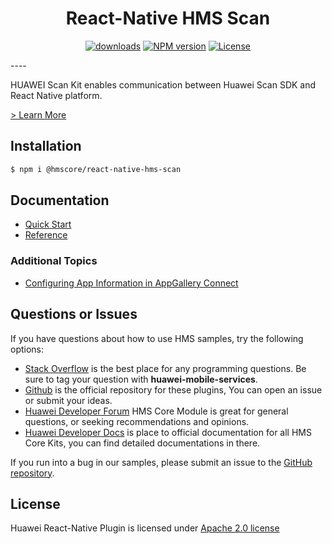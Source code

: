 <p align="center">
  <h1 align="center">React-Native HMS Scan</h1>
</p>

<p align="center">
  <a href="https://www.npmjs.com/package/@hmscore/react-native-hms-scan"><img src="https://img.shields.io/npm/dm/@hmscore/react-native-hms-scan?color=%23007EC6&style=for-the-badge" alt="downloads"></a>
  <a href="https://www.npmjs.com/package/@hmscore/react-native-hms-scan"><img src="https://img.shields.io/npm/v/@hmscore/react-native-hms-scan?color=%23ed2a1c&style=for-the-badge" alt="NPM version"></a>
  <a href="./LICENSE"><img src="https://img.shields.io/npm/l/@hmscore/react-native-hms-scan.svg?color=%3bcc62&style=for-the-badge" alt="License"></a>
</p>
----

HUAWEI Scan Kit enables communication between Huawei Scan SDK and React Native platform. 

[> Learn More](https://developer.huawei.com/consumer/en/doc/development/HMS-Plugin-Guides/introduction-0000001057136450?ha_source=hms1)

## Installation

```bash
$ npm i @hmscore/react-native-hms-scan
```

## Documentation

- [Quick Start](https://developer.huawei.com/consumer/en/doc/development/HMS-Plugin-Guides/prepare-dev-env-0000001056166177?ha_source=hms1)
- [Reference](https://developer.huawei.com/consumer/en/doc/development/HMS-Plugin-References/rn-overview-0000001057541182?ha_source=hms1)

### Additional Topics

- [Configuring App Information in AppGallery Connect](https://developer.huawei.com/consumer/en/doc/development/HMS-Plugin-Guides/config-agc-0000001056446155?ha_source=hms1) 

## Questions or Issues

If you have questions about how to use HMS samples, try the following options:

- [Stack Overflow](https://stackoverflow.com/questions/tagged/huawei-mobile-services) is the best place for any programming questions. Be sure to tag your question with 
  **huawei-mobile-services**.
- [Github](https://github.com/HMS-Core/hms-react-native-plugin) is the official repository for these plugins, You can open an issue or submit your ideas.
- [Huawei Developer Forum](https://forums.developer.huawei.com/forumPortal/en/home?fid=0101187876626530001&ha_source=hms1) HMS Core Module is great for general questions, or seeking recommendations and opinions.
- [Huawei Developer Docs](https://developer.huawei.com/consumer/en/doc/overview/HMS-Core-Plugin?ha_source=hms1) is place to official documentation for all HMS Core Kits, you can find detailed documentations in there.

If you run into a bug in our samples, please submit an issue to the [GitHub repository](https://github.com/HMS-Core/hms-react-native-plugin).

## License

Huawei React-Native Plugin is licensed under [Apache 2.0 license](LICENSE)

